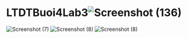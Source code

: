 # LTDTBuoi4Lab3![Screenshot (136)](https://user-images.githubusercontent.com/80930428/191914758-6a6486e2-d30a-43cd-9b3a-7c562c1575b1.png)
![Screenshot (7)](https://user-images.githubusercontent.com/80930428/192783573-41d6047b-9d0b-4fcc-90ef-bd50a45ee90f.png)
![Screenshot (8)](https://user-images.githubusercontent.com/80930428/192783578-6c97d6fc-1c04-4a7f-b701-d80b417d6c0e.png)
![Screenshot (8)](https://user-images.githubusercontent.com/80930428/192783788-289d7023-c42e-4231-b373-81aaf3380439.png)
